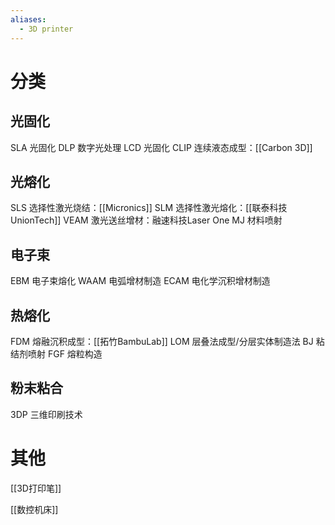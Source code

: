 ```yaml
---
aliases:
  - 3D printer
---
```

# 分类

## 光固化

SLA 光固化
DLP 数字光处理
LCD 光固化
CLIP 连续液态成型：[[Carbon 3D]]

## 光熔化

SLS 选择性激光烧结：[[Micronics]]
SLM 选择性激光熔化：[[联泰科技UnionTech]]
VEAM 激光送丝增材：融速科技Laser One
MJ 材料喷射

## 电子束
EBM 电子束熔化
WAAM 电弧增材制造
ECAM 电化学沉积增材制造

## 热熔化

FDM 熔融沉积成型：[[拓竹BambuLab]]
LOM 层叠法成型/分层实体制造法
BJ 粘结剂喷射
FGF 熔粒构造

## 粉末粘合

3DP 三维印刷技术






# 其他

[[3D打印笔]]

[[数控机床]]

